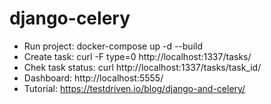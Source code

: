 # django-celery

* Run project: docker-compose up -d --build
* Create task: curl -F type=0 http://localhost:1337/tasks/
* Chek task status: curl http://localhost:1337/tasks/task_id/
* Dashboard: http://localhost:5555/
* Tutorial: https://testdriven.io/blog/django-and-celery/
